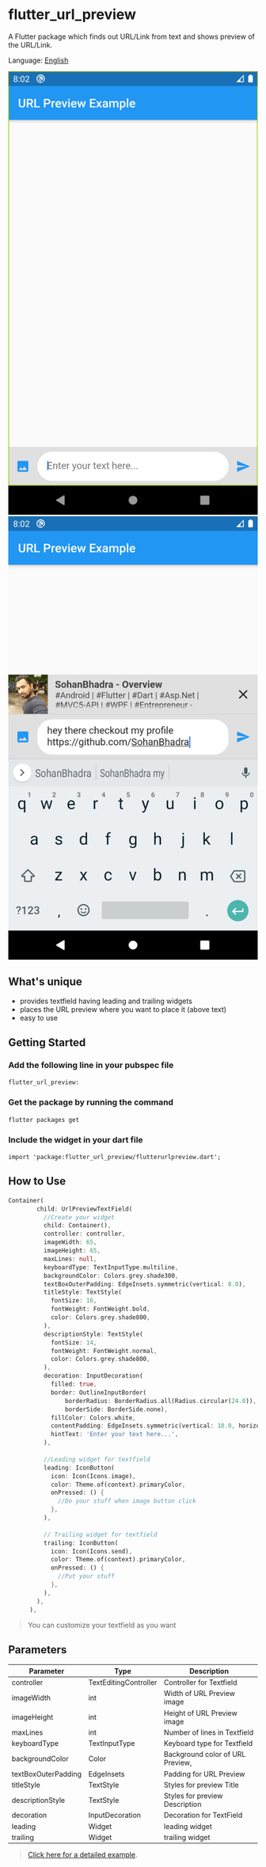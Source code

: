 # flutter_url_preview

A Flutter package which finds out URL/Link from text and shows preview of the URL/Link.

Language: [English](README.md)

![Textbox](screenshot/03.png)
![Result](screenshot/04.png)

## What's unique

- provides textfield having leading and trailing widgets
- places the URL preview where you want to place it (above text)
- easy to use

## Getting Started
### Add the following line in your pubspec file
````
flutter_url_preview:
````
    
### Get the package by running the command
````
flutter packages get
````

###  Include the widget in your dart file
````
import 'package:flutter_url_preview/flutterurlpreview.dart';
````

## How to Use

```dart
Container(
        child: UrlPreviewTextField(
          //Create your widget
          child: Container(),
          controller: controller,
          imageWidth: 65,
          imageHeight: 65,
          maxLines: null,
          keyboardType: TextInputType.multiline,
          backgroundColor: Colors.grey.shade300,
          textBoxOuterPadding: EdgeInsets.symmetric(vertical: 8.0),
          titleStyle: TextStyle(
            fontSize: 16,
            fontWeight: FontWeight.bold,
            color: Colors.grey.shade800,
          ),
          descriptionStyle: TextStyle(
            fontSize: 14,
            fontWeight: FontWeight.normal,
            color: Colors.grey.shade800,
          ),
          decoration: InputDecoration(
            filled: true,
            border: OutlineInputBorder(
                borderRadius: BorderRadius.all(Radius.circular(24.0)),
                borderSide: BorderSide.none),
            fillColor: Colors.white,
            contentPadding: EdgeInsets.symmetric(vertical: 10.0, horizontal: 16.0),
            hintText: 'Enter your text here...',
          ),

          //Leading widget for textfield
          leading: IconButton(
            icon: Icon(Icons.image),
            color: Theme.of(context).primaryColor,
            onPressed: () {
              //Do your stuff when image button click
            },
          ),

          // Trailing widget for textfield
          trailing: IconButton(
            icon: Icon(Icons.send),
            color: Theme.of(context).primaryColor,
            onPressed: () {
              //Put your stuff
            },
          ),
        ),
      ),
```

> You can customize your textfield as you want

## Parameters
|Parameter|Type|Description
|--|--|--
|controller|TextEditingController|Controller for Textfield
|imageWidth|int|Width of URL Preview image
|imageHeight|int|Height of URL Preview image
|maxLines|int|Number of lines in Textfield
|keyboardType|TextInputType|Keyboard type for Textfield
|backgroundColor|Color|Background color of URL Preview,
|textBoxOuterPadding|EdgeInsets|Padding for URL Preview
|titleStyle|TextStyle|Styles for preview Title
|descriptionStyle|TextStyle|Styles for preview Description
|decoration|InputDecoration|Decoration for TextField
|leading|Widget|leading widget
|trailing|Widget|trailing widget

> [Click here for a detailed example](example/lib/main.dart).




